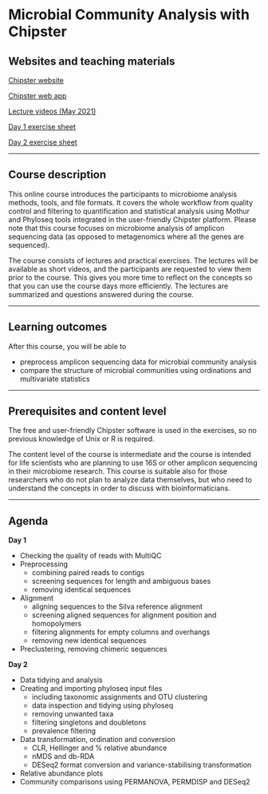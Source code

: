 # Microbial Community Analysis with Chipster

## Websites and teaching materials

[Chipster website](https://chipster.csc.fi/)

[Chipster web app](https://chipster.rahtiapp.fi/)

[Lecture videos (May 2021)](https://www.youtube.com/playlist?list=PLjiXAZO27elBjPaknlze6BkxebpEuj9KL)

[Day 1 exercise sheet](https://csc-training.github.io/chipster-microbial/exercises/d1.html)

[Day 2 exercise sheet](https://csc-training.github.io/chipster-microbial/exercises/d2.html)

---

## Course description

This online course introduces the participants to microbiome analysis methods, tools, and file formats. It covers the whole workflow from quality control and filtering to quantification and statistical analysis using Mothur and Phyloseq tools integrated in the user-friendly Chipster platform. Please note that this course focuses on microbiome analysis of amplicon sequencing data (as opposed to metagenomics where all the genes are sequenced).

The course consists of lectures and practical exercises. The lectures will be available as short videos, and the participants are requested to view them prior to the course. This gives you more time to reflect on the concepts so that you can use the course days more efficiently. The lectures are summarized and questions answered during the course.

---

## Learning outcomes

After this course, you will be able to
- preprocess amplicon sequencing data for microbial community analysis
- compare the structure of microbial communities using ordinations and multivariate statistics

---

## Prerequisites and content level

The free and user-friendly Chipster software is used in the exercises, so no previous knowledge of Unix or R is required.

The content level of the course is intermediate and the course is intended for life scientists who are planning to use 16S or other amplicon sequencing in their microbiome research. This course is suitable also for those researchers who do not plan to analyze data themselves, but who need to understand the concepts in order to discuss with bioinformaticians.

---

## Agenda

**Day 1**

- Checking the quality of reads with MultiQC
- Preprocessing 
    - combining paired reads to contigs
    - screening sequences for length and ambiguous bases
    - removing identical sequences
- Alignment
    - aligning sequences to the Silva reference alignment
    - screening aligned sequences for alignment position and homopolymers
    - filtering alignments for empty columns and overhangs
    - removing new identical sequences
- Preclustering, removing chimeric sequences

**Day 2**

- Data tidying and analysis
- Creating and importing phyloseq input files
    - including taxonomic assignments and OTU clustering
    - data inspection and tidying using phyloseq
    - removing unwanted taxa
    - filtering singletons and doubletons
    - prevalence filtering
- Data transformation, ordination and conversion
    - CLR, Hellinger and % relative abundance
    - nMDS and db-RDA
    - DESeq2 format conversion and variance-stabilising transformation
- Relative abundance plots
- Community comparisons using PERMANOVA, PERMDISP and DESeq2
